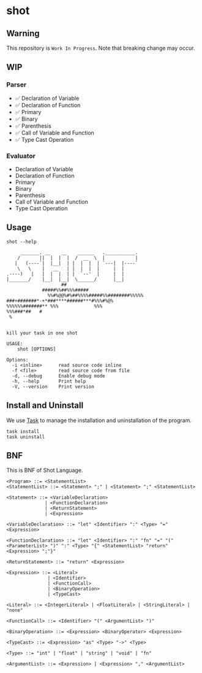 # shot

## Warning

This repository is `Work In Progress`. Note that breaking change may occur.

## WIP

### Parser

- ✅ Declaration of Variable
- ✅ Declaration of Function
- ✅ Primary
- ✅ Binary
- ✅ Parenthesis
- ✅ Call of Variable and Function
- ✅ Type Cast Operation

### Evaluator

- Declaration of Variable
- Declaration of Function
- Primary
- Binary
- Parenthesis
- Call of Variable and Function
- Type Cast Operation

## Usage

```
shot --help

     _______. __    __    ______   .___________.
    /       ||  |  |  |  /  __  \  |           |
   |   (----`|  |__|  | |  |  |  | `---|  |----`
    \   \    |   __   | |  |  |  |     |  |
.----)   |   |  |  |  | |  `--'  |     |  |
|_______/    |__|  |__|  \______/      |__|
                    ##
             #####%%##%%%#####
               %%#%@@%#%##%%%%#####%%########%%%%%
###+#######*-+*###****######***#%%%#%@%
%%%%%%#######** %%%             %%%
%%%###*##   #
 %


kill your task in one shot

USAGE:
    shot [OPTIONS]

Options:
  -i <inline>      read source code inline
  -f <file>        read source code from file
  -d, --debug      Enable debug mode
  -h, --help       Print help
  -V, --version    Print version
```

## Install and Uninstall

We use [Task](https://taskfile.dev/) to manage the installation and uninstallation of the program.

```shell
task install
task uninstall
```

## BNF

This is BNF of Shot Language.

```
<Program> ::= <StatementList>
<StatementList> ::= <Statement> ";" | <Statement> ";" <StatementList>

<Statement> ::= <VariableDeclaration>
              | <FunctionDeclaration>
              | <ReturnStatement>
              | <Expression>

<VariableDeclaration> ::= "let" <Identifier> ":" <Type> "=" <Expression>

<FunctionDeclaration> ::= "let" <Identifier> ":" "fn" "=" "(" <ParameterList> ")" ":" <Type> "{" <StatementList> "return" <Expression> ";"}"

<ReturnStatement> ::= "return" <Expression>

<Expression> ::= <Literal>
               | <Identifier>
               | <FunctionCall>
               | <BinaryOperation>
               | <TypeCast>

<Literal> ::= <IntegerLiteral> | <FloatLiteral> | <StringLiteral> | "none"

<FunctionCall> ::= <Identifier> "(" <ArgumentList> ")"

<BinaryOperation> ::= <Expression> <BinaryOperator> <Expression>

<TypeCast> ::= <Expression> "as" <Type> "->" <Type>

<Type> ::= "int" | "float" | "string" | "void" | "fn"

<ArgumentList> ::= <Expression> | <Expression> "," <ArgumentList>
```
